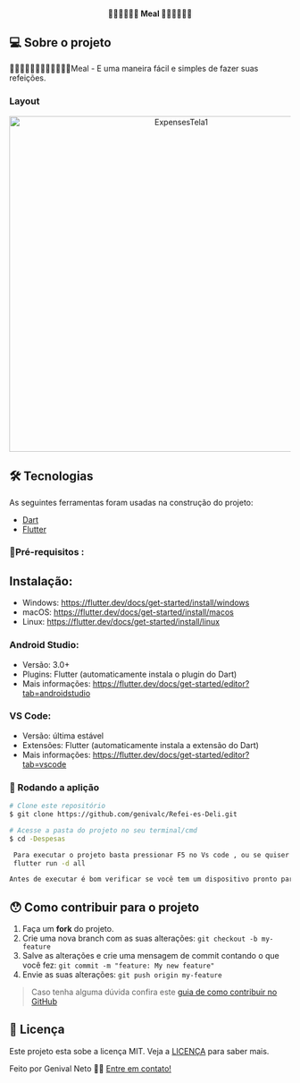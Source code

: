 <h4 align="center"> 
	🍲🍝🥘🥗🍛🍣 Meal  🍱🌮🍕🍔🍟🥙
</h4>

## 💻 Sobre o projeto

🍱🌮🍕🍔🍟🥙🍲🍝🥘🥗🍛🍣Meal - E uma maneira fácil e simples de fazer suas refeições.

### Layout 

<p align="center" style="display: flex; align-items: flex-start; justify-content: center;">
  

<img alt="ExpensesTela1" title="#git" src="./assets-github/tela1.gif" width="600px">


</p>

## 🛠 Tecnologias

As seguintes ferramentas foram usadas na construção do projeto:

- [Dart][dart]
- [Flutter][flutter]

### 🎲Pré-requisitos : 

## Instalação:

 * Windows: https://flutter.dev/docs/get-started/install/windows
 * macOS: https://flutter.dev/docs/get-started/install/macos
 * Linux: https://flutter.dev/docs/get-started/install/linux

### Android Studio:

 * Versão: 3.0+
 * Plugins: Flutter (automaticamente instala o plugin do Dart)
 * Mais informações: https://flutter.dev/docs/get-started/editor?tab=androidstudio

### VS Code:

 * Versão: última estável
 * Extensões: Flutter (automaticamente instala a extensão do Dart)
 * Mais informações: https://flutter.dev/docs/get-started/editor?tab=vscode

### 🧭 Rodando a aplição 

```bash
# Clone este repositório
$ git clone https://github.com/genivalc/Refei-es-Deli.git

# Acesse a pasta do projeto no seu terminal/cmd
$ cd -Despesas

 Para executar o projeto basta pressionar F5 no Vs code , ou se quiser executar o projeto na linha de comando, abra um terminal de comandos e posicione-se na pasta raiz do projeto que deseja executar e digite o comando :
 flutter run -d all

Antes de executar é bom verificar se você tem um dispositivo pronto para ser usado.

```

## 😯 Como contribuir para o projeto

1. Faça um **fork** do projeto.
2. Crie uma nova branch com as suas alterações: `git checkout -b my-feature`
3. Salve as alterações e crie uma mensagem de commit contando o que você fez: `git commit -m "feature: My new feature"`
4. Envie as suas alterações: `git push origin my-feature`
> Caso tenha alguma dúvida confira este [guia de como contribuir no GitHub](https://github.com/firstcontributions/first-contributions)

## 📝 Licença

Este projeto esta sobe a licença MIT. Veja a [LICENÇA](license) para saber mais.

Feito por Genival Neto  👋🏽 [Entre em contato!](https://www.linkedin.com/in/genival-candeia-neto/)

[vscode]: https://code.visualstudio.com/
[dart]: https://dart.dev/
[flutter]: https://flutter.dev/

